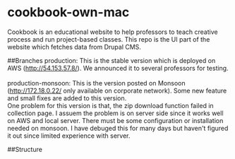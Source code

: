 # cookbook-own-mac
Cookbook is an educational website to help professors to teach creative process and run project-based classes. This repo is the UI part of the website which fetches data from Drupal CMS. 

##Branches
production: This is the stable version which is deployed on AWS (http://54.153.57.8/). We announced it to several professors for testing.<br/> <br/>
production-monsoon: This is the version posted on Monsoon (http://172.18.0.22/ only available on corporate network). Some new feature and small fixes are added to this version.<br/>One problem for this version is that, the zip download function failed in collection page. I assuem the problem is on server side since it works well on AWS and local server. There must be some configuration or installation needed on monsoon. I have debuged this for many days but haven't figured it out since limited experience with server.

##Structure
